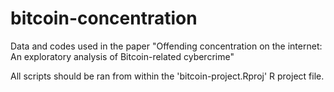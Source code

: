 # bitcoin-concentration
Data and codes used in the paper "Offending concentration on the internet: An exploratory analysis of Bitcoin-related cybercrime"

All scripts should be ran from within the 'bitcoin-project.Rproj' R project file.
